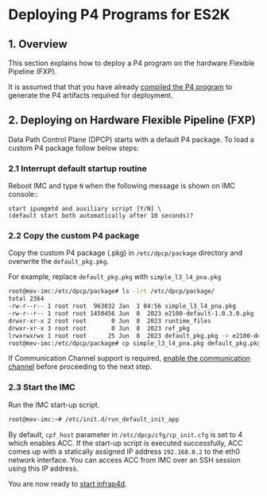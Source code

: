 # Deploying P4 Programs for ES2K

## 1. Overview

This section explains how to deploy a P4 program on the hardware Flexible
Pipeline (FXP).

It is assumed that that you have already
[compiled the P4 program](compiling-p4-programs.md)
to generate the P4 artifacts required for deployment.

## 2. Deploying on Hardware Flexible Pipeline (FXP)

Data Path Control Plane (DPCP) starts with a default P4 package. To load a
custom P4 package follow below steps:

### 2.1 Interrupt default startup routine

Reboot IMC and type ``N`` when the following message is shown on IMC console::

```text
start ipumgmtd and auxiliary script [Y/N] \
(default start both automatically after 10 seconds)?
```

### 2.2 Copy the custom P4 package

Copy the custom P4 package (.pkg) in `/etc/dpcp/package` directory and
overwrite the `default_pkg.pkg`.

For example, replace `default_pkg.pkg` with `simple_l3_l4_pna.pkg`

```bash
root@mev-imc:/etc/dpcp/package# ls -lrt /etc/dpcp/package/
total 2364
-rw-r--r-- 1 root root  963032 Jan  1 04:56 simple_l3_l4_pna.pkg
-rw-r--r-- 1 root root 1450456 Jun  8  2023 e2100-default-1.0.3.0.pkg
drwxr-xr-x 2 root root       0 Jun  8  2023 runtime_files
drwxr-xr-x 3 root root       0 Jun  8  2023 ref_pkg
lrwxrwxrwx 1 root root      25 Jun  8  2023 default_pkg.pkg -> e2100-default-1.0.3.0.pkg
root@mev-imc:/etc/dpcp/package# cp simple_l3_l4_pna.pkg default_pkg.pkg
```

If Communication Channel support is required,
[enable the communication channel](enabling-comm-channel.md)
before proceeding to the next step.

### 2.3 Start the IMC

Run the IMC start-up script.

```bash
root@mev-imc:~# /etc/init.d/run_default_init_app
```

By default, `cpf_host` parameter in `/etc/dpcp/cfg/cp_init.cfg` is set to 4 which
enables ACC. If the start-up script is executed successfully, ACC comes up with a
statically assigned IP address `192.168.0.2` to the eth0 network interface.
You can access ACC from IMC over an SSH session using this IP address.

You are now ready to [start infrap4d](running-infrap4d.md).
